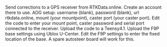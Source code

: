 Send corrections to a GPS receiver from RTKData.online. Create an account there to use. AOG setup: username (blank), password (blank), url rtkdata.online, mount (your mountpoint), caster port (your caster port). Edit the code to enter your mount point, caster password and serial port connected to the receiver. Upload the code to a Teensy4.1. Upload the F9P base settings using Ublox U-Center. Edit the F9P settings to enter the fixed location of the base.
A spare autosteer board will work for this.
